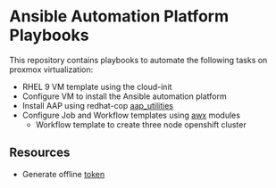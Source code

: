 # Ansible Automation Platform Playbooks

This repository contains playbooks to automate the following tasks on proxmox virtualization:

- RHEL 9 VM template using the cloud-init
- Configure VM to install the Ansible automation platform
- Install AAP using redhat-cop [aap_utilities](https://github.com/redhat-cop/aap_utilities)
- Configure Job and Workflow templates using [awx](https://docs.ansible.com/ansible/latest/collections/awx/awx/index.html) modules
  - Workflow template to create three node openshift cluster

## Resources

- Generate offline [token](https://access.redhat.com/articles/3626371)
